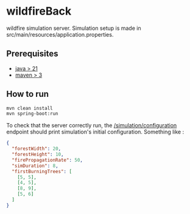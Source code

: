# wildfireBack

wildfire simulation server.
Simulation setup is made in src/main/resources/application.properties.

## Prerequisites

 * [java > 21](https://www.oracle.com/ca-fr/java/technologies/downloads/)
 * [maven > 3](https://maven.apache.org/download.cgi)

## How to run

```sh
mvn clean install
mvn spring-boot:run
```
To check that the server correctly run, the [/simulation/configuration](http://localhost:8080/simulation/configuration) endpoint should print simulation's initial configuration.
Something like :
```JSON
{
  "forestWidth": 20,
  "forestHeight": 10,
  "firePropagationRate": 50,
  "simDuration": 8,
  "firstBurningTrees": [
    [5, 5],
    [4, 5],
    [8, 9],
    [5, 6]
  ]
}
```